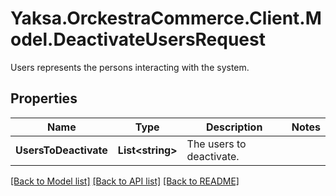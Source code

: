 # Yaksa.OrckestraCommerce.Client.Model.DeactivateUsersRequest
Users represents the persons interacting with the system.

## Properties

Name | Type | Description | Notes
------------ | ------------- | ------------- | -------------
**UsersToDeactivate** | **List&lt;string&gt;** | The users to deactivate. | 

[[Back to Model list]](../README.md#documentation-for-models) [[Back to API list]](../README.md#documentation-for-api-endpoints) [[Back to README]](../README.md)

